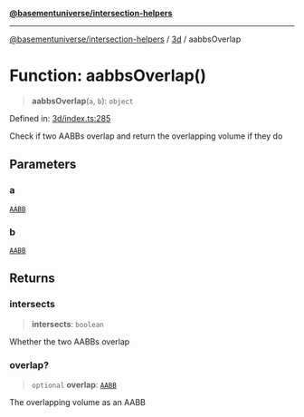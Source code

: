 [**@basementuniverse/intersection-helpers**](../../README.md)

***

[@basementuniverse/intersection-helpers](../../README.md) / [3d](../README.md) / aabbsOverlap

# Function: aabbsOverlap()

> **aabbsOverlap**(`a`, `b`): `object`

Defined in: [3d/index.ts:285](https://github.com/basementuniverse/intersection-helpers/blob/f22d1cffe16ecb68b4b29b8331edc08e3635d16c/src/3d/index.ts#L285)

Check if two AABBs overlap and return the overlapping volume if they do

## Parameters

### a

[`AABB`](../types/type-aliases/AABB.md)

### b

[`AABB`](../types/type-aliases/AABB.md)

## Returns

### intersects

> **intersects**: `boolean`

Whether the two AABBs overlap

### overlap?

> `optional` **overlap**: [`AABB`](../types/type-aliases/AABB.md)

The overlapping volume as an AABB
